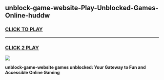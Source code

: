 
## unblock-game-website-Play-Unblocked-Games-Online-huddw
<h3>
<a href="https://premium76.site?title=unblock-game-website&ref=25A">CLICK TO PLAY</a></h3>
<hr>

<h3>
<a href="https://premium76.site?title=unblock-game-website&ref=25A">CLICK 2 PLAY</a>
  
</h3>

<a href="https://premium76.site?title=unblock-game-website&ref=25A"><img src="https://clearcache.store/games.png"></a>


**unblock-game-website games unblocked: Your Gateway to Fun and Accessible Online Gaming**
